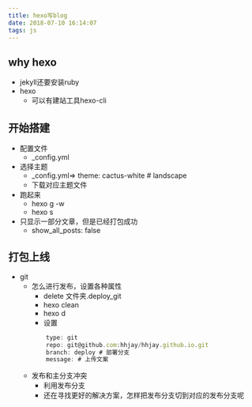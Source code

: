 ```yaml
---
title: hexo写blog
date: 2018-07-10 16:14:07
tags: js
---
```


## why hexo
- jekyll还要安装ruby
- hexo
    - 可以有建站工具hexo-cli

## 开始搭建
- 配置文件
    - _config.yml
- 选择主题
    - _config.yml=> theme: cactus-white # landscape
    - 下载对应主题文件
- 跑起来
    - hexo g -w
    - hexo s
- 只显示一部分文章，但是已经打包成功
    - show_all_posts: false

## 打包上线
- git
    - 怎么进行发布，设置各种属性
        - delete 文件夹.deploy_git
        - hexo clean
        - hexo d
        - 设置
        ``` JavaScript
            type: git
            repo: git@github.com:hhjay/hhjay.github.io.git
            branch: deploy # 部署分支
            message: # 上传文案
        ```
    - 发布和主分支冲突
        - 利用发布分支
        - 还在寻找更好的解决方案，怎样把发布分支切到对应的发布分支呢

